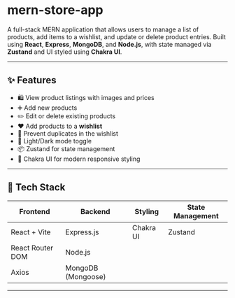 # mern-store-app

A full-stack MERN application that allows users to manage a list of products, add items to a wishlist, and update or delete product entries. Built using **React**, **Express**, **MongoDB**, and **Node.js**, with state managed via **Zustand** and UI styled using **Chakra UI**.

---

## ✨ Features

- 🛍️ View product listings with images and prices  
- ➕ Add new products  
- ✏️ Edit or delete existing products  
- ❤️ Add products to a **wishlist**  
- 🚫 Prevent duplicates in the wishlist  
- 🌙 Light/Dark mode toggle  
- 📦 Zustand for state management  
- 🎨 Chakra UI for modern responsive styling  

---

## 🚀 Tech Stack

| Frontend         | Backend         | Styling       | State Management |
|------------------|------------------|----------------|-------------------|
| React + Vite     | Express.js       | Chakra UI      | Zustand            |
| React Router DOM | Node.js          |                |                    |
| Axios            | MongoDB (Mongoose) |              |                    |

---



